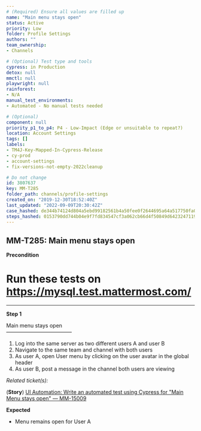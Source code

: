 ```yaml
---
# (Required) Ensure all values are filled up
name: "Main menu stays open"
status: Active
priority: Low
folder: Profile Settings
authors: ""
team_ownership: 
- Channels

# (Optional) Test type and tools
cypress: in Production
detox: null
mmctl: null
playwright: null
rainforest: 
- N/A
manual_test_environments: 
- Automated - No manual tests needed

# (Optional)
component: null
priority_p1_to_p4: P4 - Low-Impact (Edge or unsuitable to repeat?)
location: Account Settings
tags: []
labels: 
- TM4J-Key-Mapped-In-Cypress-Release
- cy-prod
- account-settings
- fix-versions-not-empty-2022cleanup

# Do not change
id: 3807637
key: MM-T285
folder_path: channels/profile-settings
created_on: "2019-12-30T18:52:40Z"
last_updated: "2022-09-09T20:30:42Z"
case_hashed: de344b74124d804a5ebd99182561b4a50fee0f2644695a64a517750fa0025a1d4699751f1a11b9e1009728f77e7d27e8
steps_hashed: 0153790dd744b04e9f7fd834547cf3a062cb66d4f50849d64232471199d3f7150a88e62f818447a3f1f0e261c1e429ab
---
```


## MM-T285: Main menu stays open

**Precondition**

# Run these tests on <https://mysql.test.mattermost.com/>

---

**Step 1**

Main menu stays open\
–––––––––––––––––––––––––

1. Log into the same server as two different users A and user B
2. Navigate to the same team and channel with both users
3. As user A, open User menu by clicking on the user avatar in the global header
4. As user B, post a message in the channel both users are viewing

_Related ticket(s):_

(**Story**) [UI Automation: Write an automated test using Cypress for "Main Menu stays open" — MM-15009](https://mattermost.atlassian.net/browse/MM-15009)

**Expected**

- Menu remains open for User A
